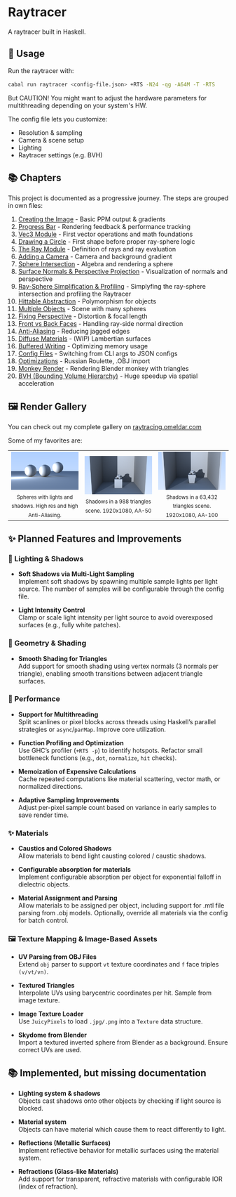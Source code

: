 # Raytracer

A raytracer built in Haskell.

## 🚀 Usage

Run the raytracer with:

```bash
cabal run raytracer <config-file.json> +RTS -N24 -qg -A64M -T -RTS
```

But CAUTION! You might want to adjust the hardware parameters for multithreading depending on your system's HW.

The config file lets you customize:

- Resolution & sampling
- Camera & scene setup
- Lighting
- Raytracer settings (e.g. BVH)

## 📚 Chapters

This project is documented as a progressive journey. The steps are grouped in own files:

1. [Creating the Image](./docs/01_image.md) - Basic PPM output & gradients
2. [Progress Bar](./docs/02_progress_bar.md) - Rendering feedback & performance tracking
3. [Vec3 Module](./docs/03_vec3.md) - First vector operations and math foundations
4. [Drawing a Circle](./docs/04_circle.md) - First shape before proper ray-sphere logic
5. [The Ray Module](./docs/05_ray.md) - Definition of rays and ray evaluation
6. [Adding a Camera](./docs/06_camera.md) - Camera and background gradient
7. [Sphere Intersection](./docs/07_sphere.md) - Algebra and rendering a sphere
8. [Surface Normals & Perspective Projection](./docs/08_normals_and_perspective.md) - Visualization of normals and perspective
9. [Ray-Sphere Simplification & Profiling](./docs/09_simplifications_and_profiling.md) - Simplyfing the ray-sphere intersection and profiling the Raytracer
10. [Hittable Abstraction](./docs/10_hittable_abstraction.md) - Polymorphism for objects
11. [Multiple Objects](./docs/11_multiple_objects.md) - Scene with many spheres
12. [Fixing Perspective](./docs/12_fixing_perspective.md) - Distortion & focal length
13. [Front vs Back Faces](./docs/13_front_vs_backfaces.md) - Handling ray-side normal direction
14. [Anti-Aliasing](./docs/14_anti_aliasing.md) - Reducing jagged edges
15. [Diffuse Materials](./docs/15_diffuse_materials.md) - (WIP) Lambertian surfaces
16. [Buffered Writing](./docs/16_buffered_writing.md) - Optimizing memory usage
17. [Config Files](./docs/17_config_files.md) - Switching from CLI args to JSON configs
18. [Optimizations](./docs/18_optimizations.md) - Russian Roulette, .OBJ import
19. [Monkey Render](./docs/19_monkey_render.md) - Rendering Blender monkey with triangles
20. [BVH (Bounding Volume Hierarchy)](./docs/20_bvh.md) - Huge speedup via spatial acceleration

## 🖼️ Render Gallery

You can check out my complete gallery on [raytracing.omeldar.com](https://raytracing.omeldar.com)

Some of my favorites are:

<div align="center">

<table>
  <tr>
    <td align="center" width="33%">
      <img src="./docs/media/renders/20250313-175001.png" alt="Spheres, Lights, Shadows" width="100%"/><br/>
      <sub>Spheres with lights and shadows. High res and high Anti-Aliasing.</sub>
    </td>
    <td align="center" width="33%">
      <img src="./docs/media/other/complicated_scene.png" alt="988 triangles scene" width="100%"/><br/>
      <sub>Shadows in a 988 triangles scene. 1920x1080, AA-50</sub>
    </td>
    <td align="center" width="33%">
      <img src="./docs/media/other/complex_monkey.png" alt="63k triangles scene" width="100%"/><br/>
      <sub>Shadows in a 63,432 triangles scene. 1920x1080, AA-100</sub>
    </td>
  </tr>
</table>

</div>

## ✨ Planned Features and Improvements

### 🌆 Lighting & Shadows

- **Soft Shadows via Multi-Light Sampling**  
  Implement soft shadows by spawning multiple sample lights per light source. The number of samples will be configurable through the config file.

- **Light Intensity Control**  
  Clamp or scale light intensity per light source to avoid overexposed surfaces (e.g., fully white patches).

### 🔷 Geometry & Shading

- **Smooth Shading for Triangles**  
  Add support for smooth shading using vertex normals (3 normals per triangle), enabling smooth transitions between adjacent triangle surfaces.

### 🚀 Performance

- **Support for Multithreading**  
  Split scanlines or pixel blocks across threads using Haskell’s parallel strategies or `async`/`parMap`. Improve core utilization.

- **Function Profiling and Optimization**  
  Use GHC’s profiler (`+RTS -p`) to identify hotspots. Refactor small bottleneck functions (e.g., `dot`, `normalize`, `hit` checks).

- **Memoization of Expensive Calculations**  
  Cache repeated computations like material scattering, vector math, or normalized directions.

- **Adaptive Sampling Improvements**  
  Adjust per-pixel sample count based on variance in early samples to save render time.

### ✨ Materials

- **Caustics and Colored Shadows**  
  Allow materials to bend light causting colored / caustic shadows.

- **Configurable absorption for materials**  
  Implement configurable absorption per object for exponential falloff in dielectric objects.

- **Material Assignment and Parsing**  
  Allow materials to be assigned per object, including support for .mtl file parsing from .obj models. Optionally, override all materials via the config for batch control.

### 🖼️ Texture Mapping & Image-Based Assets

- **UV Parsing from OBJ Files**  
  Extend `obj` parser to support `vt` texture coordinates and `f` face triples `(v/vt/vn)`.

- **Textured Triangles**  
  Interpolate UVs using barycentric coordinates per hit. Sample from image texture.

- **Image Texture Loader**  
  Use `JuicyPixels` to load `.jpg/.png` into a `Texture` data structure.

- **Skydome from Blender**  
  Import a textured inverted sphere from Blender as a background. Ensure correct UVs are used.

## 📚 Implemented, but missing documentation

- **Lighting system & shadows**  
  Objects cast shadows onto other objects by checking if light source is blocked.

- **Material system**  
  Objects can have material which cause them to react differently to light.

- **Reflections (Metallic Surfaces)**  
  Implement reflective behavior for metallic surfaces using the material system.

- **Refractions (Glass-like Materials)**  
  Add support for transparent, refractive materials with configurable IOR (index of refraction).
